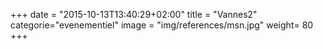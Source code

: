 +++
date = "2015-10-13T13:40:29+02:00"
title = "Vannes2"
categorie="evenementiel"
image = "img/references/msn.jpg"
weight= 80
+++

